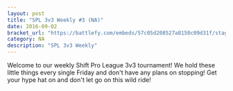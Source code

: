 ```yaml
---
layout: post
title: "SPL 3v3 Weekly #3 (NA)"
date: 2016-09-02
bracket_url: "https://battlefy.com/embeds/57c05d208527a8150c09d31f/stage/57c05d208527a8150c09d320"
category: NA
description: "SPL 3v3 Weekly"
---
```


Welcome to our weekly Shift Pro League 3v3 tournament! We hold these little things every single Friday and don't have any plans on stopping! Get your hype hat on and don't let go on this wild ride!
